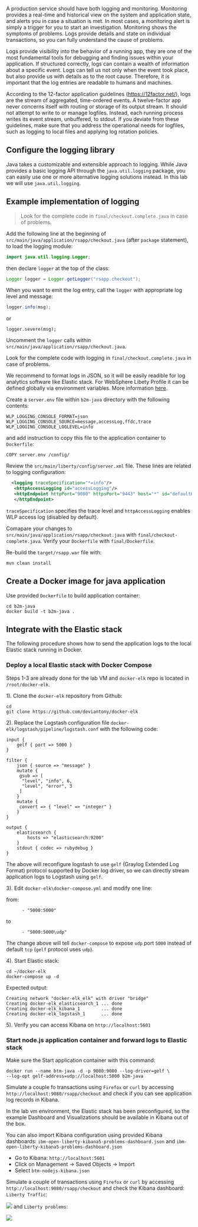 A production service should have both logging and monitoring. Monitoring provides a real-time and historical view on the system and application state, and alerts you in case a situation is met. In most cases, a monitoring alert is simply a trigger for you to start an investigation. Monitoring shows the symptoms of problems. Logs provide details and state on individual transactions, so you can fully understand the cause of problems.

Logs provide visibility into the behavior of a running app, they are one of the most fundamental tools for debugging and finding issues within your application. If structured correctly, logs can contain a wealth of information about a specific event. Logs can tell us not only when the event took place, but also provide us with details as to the root cause. Therefore, it is important that the log entries are readable to humans and machines. 

According to the 12-factor application guidelines (https://12factor.net/), logs are the stream of aggregated, time-ordered events. A twelve-factor app never concerns itself with routing or storage of its output stream. It should not attempt to write to or manage logfiles. Instead, each running process writes its event stream, unbuffered, to stdout. If you deviate from these guidelines, make sure that you address the operational needs for logfiles, such as logging to local files and applying log rotation policies.


## Configure the logging library

Java takes a customizable and extensible approach to logging. While Java provides a basic logging API through the `java.util.logging` package, you can easily use one or more alternative logging solutions instead. In this lab we will use `java.util.logging`.

## Example implementation of logging

>Look for the complete code in `final/checkout.complete.java` in case of problems. 

Add the following line at the beginning of `src/main/java/application/rsapp/checkout.java` (after `package` statement), to load the logging module:

```java
import java.util.logging.Logger;
```

then declare `logger` at the top of the class:

```java
Logger logger = Logger.getLogger("rsapp.checkout");
```

When you want to emit the log entry, call the `logger` with appropriate log level and message:

```java
logger.info(msg);
```
or 
```
logger.severe(msg);
```

Uncomment the `logger` calls within `src/main/java/application/rsapp/checkout.java`.

Look for the complete code with logging in `final/checkout.complete.java` in case of problems. 

We recommend to format logs in JSON, so it will be easily readible for log analytics software like Elastic stack. For WebSphere Libety Profile it can be defined globally via environment variables. More information [here](https://www.ibm.com/support/knowledgecenter/en/SSEQTP_liberty/com.ibm.websphere.wlp.doc/ae/rwlp_logging.html).

Create a `server.env` file within `b2m-java` directory with the following contents:

```
WLP_LOGGING_CONSOLE_FORMAT=json
WLP_LOGGING_CONSOLE_SOURCE=message,accessLog,ffdc,trace
WLP_LOGGING_CONSOLE_LOGLEVEL=info
```

and add instruction to copy this file to the application container to `Dockerfile`:

```
COPY server.env /config/
```
Review the `src/main/liberty/config/server.xml` file. These lines are related to logging configuration:

```xml
  <logging traceSpecification="*=info"/>
   <httpAccessLogging id="accessLogging"/>
   <httpEndpoint httpPort="9080" httpsPort="9443" host="*" id="defaultHttpEndpoint" accessLoggingRef="accessLogging">
   </httpEndpoint>
 ```

 `traceSpecification` specifies the trace level and `httpAccessLogging` enables WLP access log (disabled by default).

Comapare your changes to `src/main/java/application/rsapp/checkout.java` with `final/checkout-complete.java`.
Verify your `Dockerfile` with `final/Dockerfile`.

Re-build the `target/rsapp.war` file with:

```
mvn clean install
```

## Create a Docker image for java application

Use provided `Dockerfile` to build application container:

```
cd b2m-java
docker build -t b2m-java .
```

## Integrate with the Elastic stack
The following procedure shows how to send the application logs to the local Elastic stack running in Docker.

### Deploy a local Elastic stack with Docker Compose

Steps 1-3 are already done for the lab VM and `docker-elk` repo is located in `/root/docker-elk`.

1). Clone the `docker-elk` repository from Github:

```
cd
git clone https://github.com/deviantony/docker-elk
```

2). Replace the Logstash configuration file `docker-elk/logstash/pipeline/logstash.conf` with the following code:

```
input {
    gelf { port => 5000 }
}

filter {
    json { source => "message" }
    mutate {
     gsub => [
      "level", "info", 6,
      "level", "error", 3
     ]
    }
    mutate {
     convert => { "level" => "integer" }
    }
}

output {
    elasticsearch {
        hosts => "elasticsearch:9200"
    }
    stdout { codec => rubydebug }
}
```

The above will reconfigure logstash to use `gelf` (Graylog Extended Log Format) protocol supported by Docker log driver, so we can directly stream application logs to Logstash using `gelf`.

3). Edit `docker-elk\docker-compose.yml` and modify one line:

from:

```
      - "5000:5000"
```
to
```
      - "5000:5000\udp"
```

The change above will tell `docker-compose` to expose `udp` port `5000` instead of default `tcp` (`gelf` protocol uses `udp`).

4). Start Elastic stack:
   
```
cd ~/docker-elk
docker-compose up -d
```
Expected output:
```
Creating network "docker-elk_elk" with driver "bridge"
Creating docker-elk_elasticsearch_1 ... done
Creating docker-elk_kibana_1        ... done
Creating docker-elk_logstash_1      ... done
```
5). Verify you can access Kibana on `http://localhost:5601`

### Start node.js application container and forward logs to Elastic stack

Make sure the Start application container with this command:

```
docker run --name btm-java -d -p 9080:9080 --log-driver=gelf \
--log-opt gelf-address=udp://localhost:5000 b2m-java
```

Simulate a couple fo transactions using `Firefox` or `curl` by accessing `http://localhost:9080/rsapp/checkout` and check if you can see application log records in Kibana.

In the lab vm environment, the Elastic stack has been preconfigured, so the example Dashboard and Visualizations should be available in Kibana out of the box.

You can also import Kibana configuration using provided Kibana dashboards: `ibm-open-liberty-kibana5-problems-dashboard.json` and `ibm-open-liberty-kibana5-problems-dashboard.json`

- Go to Kibana: `http://localhost:5601`
- Click on Management -> Saved Objects -> Import
- Select `btm-nodejs-kibana.json`

Simulate a couple of transactions using `Firefox` or `curl` by accessing `http://localhost:9080/rsapp/checkout` and check the Kibana dashboard: `Liberty Traffic`:

![](images/kibana-liberty-traffic.png)
and `Liberty problems`:

![](images/kibana-liberty-problems.png)
